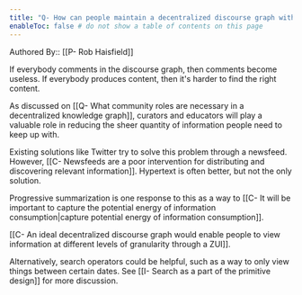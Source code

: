 ```yaml
---
title: "Q- How can people maintain a decentralized discourse graph with a high quantity of information in it"
enableToc: false # do not show a table of contents on this page
---
```

Authored By:: [[P- Rob Haisfield]]

If everybody comments in the discourse graph, then comments become useless. If everybody produces content, then it's harder to find the right content.

As discussed on [[Q- What community roles are necessary in a decentralized knowledge graph]], curators and educators will play a valuable role in reducing the sheer quantity of information people need to keep up with.

Existing solutions like Twitter try to solve this problem through a newsfeed. However, [[C- Newsfeeds are a poor intervention for distributing and discovering relevant information]]. Hypertext is often better, but not the only solution.

Progressive summarization is one response to this as a way to [[C- It will be important to capture the potential energy of information consumption|capture potential energy of information consumption]].

[[C- An ideal decentralized discourse graph would enable people to view information at different levels of granularity through a ZUI]].

Alternatively, search operators could be helpful, such as a way to only view things between certain dates. See [[I- Search as a part of the primitive design]] for more discussion.
